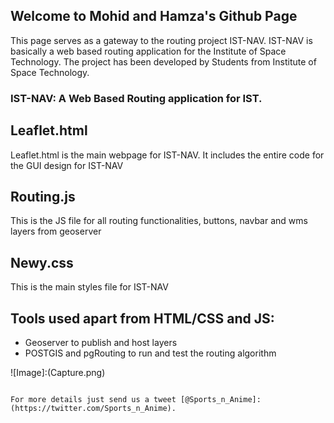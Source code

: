 ## Welcome to Mohid and Hamza's Github Page

This page serves as a gateway to the routing project IST-NAV. IST-NAV is basically a web based routing application for the Institute of Space Technology. The project has been developed by Students from Institute of Space Technology.

### IST-NAV: A Web Based Routing application for IST.

## Leaflet.html
Leaflet.html is the main webpage for IST-NAV. It includes the entire code for the GUI design for IST-NAV 
## Routing.js
This is the JS file for all routing functionalities,  buttons, navbar and wms layers from geoserver
## Newy.css
This is the main styles file for IST-NAV
## Tools used apart from HTML/CSS and JS:
- Geoserver to publish and host layers
- POSTGIS and pgRouting to run and test the routing algorithm

![Image]:(Capture.png)
```

For more details just send us a tweet [@Sports_n_Anime]:(https://twitter.com/Sports_n_Anime).


